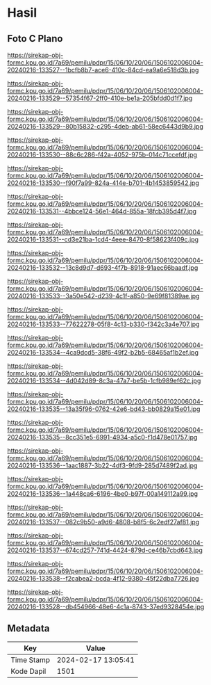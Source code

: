 # Hasil

## Foto C Plano

https://sirekap-obj-formc.kpu.go.id/7a69/pemilu/pdpr/15/06/10/20/06/1506102006004-20240216-133527--1bcfb8b7-ace6-410c-84cd-ea9a6e518d3b.jpg

https://sirekap-obj-formc.kpu.go.id/7a69/pemilu/pdpr/15/06/10/20/06/1506102006004-20240216-133529--57354f67-2ff0-410e-be1a-205bfdd0d1f7.jpg

https://sirekap-obj-formc.kpu.go.id/7a69/pemilu/pdpr/15/06/10/20/06/1506102006004-20240216-133529--80b15832-c295-4deb-ab61-58ec6443d9b9.jpg

https://sirekap-obj-formc.kpu.go.id/7a69/pemilu/pdpr/15/06/10/20/06/1506102006004-20240216-133530--88c6c286-f42a-4052-975b-014c71ccefdf.jpg

https://sirekap-obj-formc.kpu.go.id/7a69/pemilu/pdpr/15/06/10/20/06/1506102006004-20240216-133530--f90f7a99-824a-414e-b701-4b1453859542.jpg

https://sirekap-obj-formc.kpu.go.id/7a69/pemilu/pdpr/15/06/10/20/06/1506102006004-20240216-133531--4bbce124-56e1-464d-855a-18fcb395d4f7.jpg

https://sirekap-obj-formc.kpu.go.id/7a69/pemilu/pdpr/15/06/10/20/06/1506102006004-20240216-133531--cd3e21ba-1cd4-4eee-8470-8f58623f409c.jpg

https://sirekap-obj-formc.kpu.go.id/7a69/pemilu/pdpr/15/06/10/20/06/1506102006004-20240216-133532--13c8d9d7-d693-4f7b-8918-91aec66baadf.jpg

https://sirekap-obj-formc.kpu.go.id/7a69/pemilu/pdpr/15/06/10/20/06/1506102006004-20240216-133533--3a50e542-d239-4c1f-a850-9e69f81389ae.jpg

https://sirekap-obj-formc.kpu.go.id/7a69/pemilu/pdpr/15/06/10/20/06/1506102006004-20240216-133533--77622278-05f8-4c13-b330-f342c3a4e707.jpg

https://sirekap-obj-formc.kpu.go.id/7a69/pemilu/pdpr/15/06/10/20/06/1506102006004-20240216-133534--4ca9dcd5-38f6-49f2-b2b5-68465af1b2ef.jpg

https://sirekap-obj-formc.kpu.go.id/7a69/pemilu/pdpr/15/06/10/20/06/1506102006004-20240216-133534--4d042d89-8c3a-47a7-be5b-1cfb989ef62c.jpg

https://sirekap-obj-formc.kpu.go.id/7a69/pemilu/pdpr/15/06/10/20/06/1506102006004-20240216-133535--13a35f96-0762-42e6-bd43-bb0829a15e01.jpg

https://sirekap-obj-formc.kpu.go.id/7a69/pemilu/pdpr/15/06/10/20/06/1506102006004-20240216-133535--8cc351e5-6991-4934-a5c0-f1d478e01757.jpg

https://sirekap-obj-formc.kpu.go.id/7a69/pemilu/pdpr/15/06/10/20/06/1506102006004-20240216-133536--1aac1887-3b22-4df3-9fd9-285d7489f2ad.jpg

https://sirekap-obj-formc.kpu.go.id/7a69/pemilu/pdpr/15/06/10/20/06/1506102006004-20240216-133536--1a448ca6-6196-4be0-b97f-00a149112a99.jpg

https://sirekap-obj-formc.kpu.go.id/7a69/pemilu/pdpr/15/06/10/20/06/1506102006004-20240216-133537--082c9b50-a9d6-4808-b8f5-6c2edf27af81.jpg

https://sirekap-obj-formc.kpu.go.id/7a69/pemilu/pdpr/15/06/10/20/06/1506102006004-20240216-133537--674cd257-741d-4424-879d-ce46b7cbd643.jpg

https://sirekap-obj-formc.kpu.go.id/7a69/pemilu/pdpr/15/06/10/20/06/1506102006004-20240216-133538--f2cabea2-bcda-4f12-9380-45f22dba7726.jpg

https://sirekap-obj-formc.kpu.go.id/7a69/pemilu/pdpr/15/06/10/20/06/1506102006004-20240216-133528--db454966-48e6-4c1a-8743-37ed9328454e.jpg


## Metadata

| Key        | Value               |
| ---------- | ------------------- |
| Time Stamp | 2024-02-17 13:05:41 |
| Kode Dapil | 1501                |




